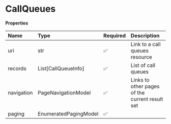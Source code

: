# CallQueues

**Properties**

| Name       | Type                  | Required | Description                                    |
| :--------- | :-------------------- | :------- | :--------------------------------------------- |
| uri        | str                   | ✅       | Link to a call queues resource                 |
| records    | List[CallQueueInfo]   | ✅       | List of call queues                            |
| navigation | PageNavigationModel   | ✅       | Links to other pages of the current result set |
| paging     | EnumeratedPagingModel | ✅       |                                                |

<!-- This file was generated by liblab | https://liblab.com/ -->
